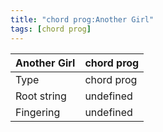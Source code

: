 ```yaml
---
title: "chord prog:Another Girl"
tags: [chord prog]
---
```


|Another Girl|chord prog|
|---|---|
|Type|chord prog|
|Root string|undefined|
|Fingering|undefined|

